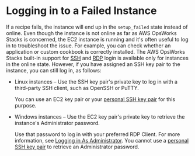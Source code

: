 # Logging in to a Failed Instance<a name="troubleshoot-debug-login"></a>

If a recipe fails, the instance will end up in the `setup_failed` state instead of online\. Even though the instance is not online as far as AWS OpsWorks Stacks is concerned, the EC2 instance is running and it's often useful to log in to troubleshoot the issue\. For example, you can check whether an application or custom cookbook is correctly installed\. The AWS OpsWorks Stacks built\-in support for [SSH](workinginstances-ssh.md) and [RDP](workinginstances-rdp.md) login is available only for instances in the online state\. However, if you have assigned an SSH key pair to the instance, you can still log in, as follows:
+ Linux instances – Use the SSH key pair's private key to log in with a third\-party SSH client, such as OpenSSH or PuTTY\.

  You can use an EC2 key pair or your [personal SSH key pair](security-ssh-access.md) for this purpose\.
+ Windows instances – Use the EC2 key pair's private key to retrieve the instance's Administrator password\.

  Use that password to log in with your preferred RDP Client\. For more information, see [Logging in As Administrator](workinginstances-rdp.md#workinginstances-rdp-admin)\. You cannot use a [personal SSH key pair](security-ssh-access.md) to retrieve an Administrator password\.
